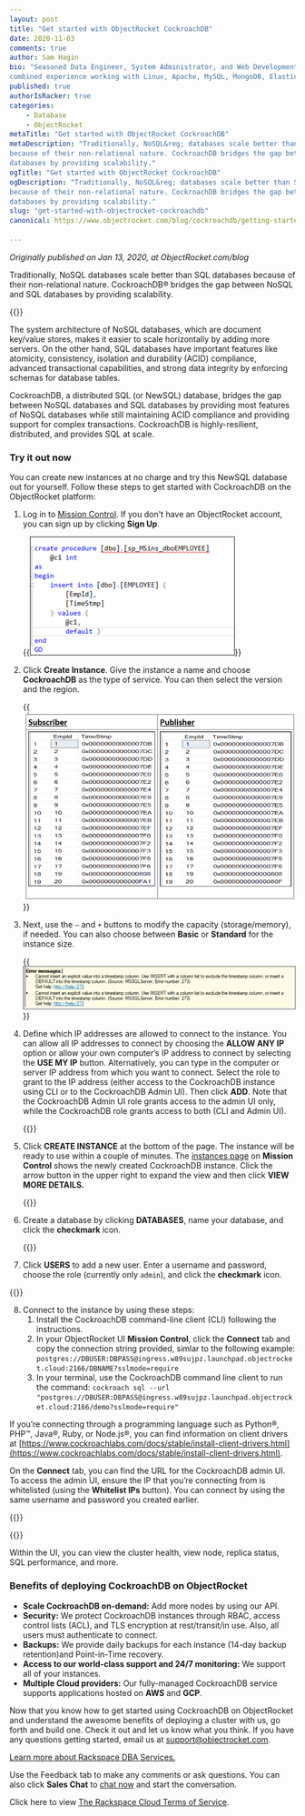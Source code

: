 ```yaml
---
layout: post
title: "Get started with ObjectRocket CockroachDB"
date: 2020-11-03
comments: true
author: Sam Hagin
bio: "Seasoned Data Engineer, System Administrator, and Web Development professional with over 7 years of
combined experience working with Linux, Apache, MySQL, MongoDB, ElasticSearch, PHP, Python, Perl, HTML, CSS, JavaScript"
published: true
authorIsRacker: true
categories:
    - Database
    - ObjectRocket
metaTitle: "Get started with ObjectRocket CockroachDB"
metaDescription: "Traditionally, NoSQL&reg; databases scale better than SQL&reg; databases
because of their non-relational nature. CockroachDB bridges the gap between NoSQL and SQL
databases by providing scalability."
ogTitle: "Get started with ObjectRocket CockroachDB"
ogDescription: "Traditionally, NoSQL&reg; databases scale better than SQL&reg; databases
because of their non-relational nature. CockroachDB bridges the gap between NoSQL and SQL
databases by providing scalability."
slug: "get-started-with-objectrocket-cockroachdb"
canonical: https://www.objectrocket.com/blog/cockroachdb/getting-started-with-objectrockets-cockroachdb/

---
```


*Originally published on Jan 13, 2020, at ObjectRocket.com/blog*

Traditionally, NoSQL databases scale better than SQL databases because of their non-relational nature.
CockroachDB&reg; bridges the gap between NoSQL and SQL databases by providing scalability.

<!--more-->

{{<img src="picture1.jpg" title="" alt="">}}

The system architecture of NoSQL databases, which are document key/value stores, makes it easier to scale horizontally
by adding more servers. On the other hand, SQL databases have important features like atomicity, consistency, isolation
and durability (ACID) compliance, advanced transactional capabilities, and strong data integrity by enforcing schemas
for database tables.

CockroachDB, a distributed SQL (or NewSQL) database, bridges the gap between NoSQL databases and SQL databases by providing
most features of NoSQL databases while still maintaining ACID compliance and providing support for complex transactions.
CockroachDB is highly-resilient, distributed, and provides SQL at scale. 

### Try it out now

You can create new instances at no charge and try this NewSQL database out for yourself. Follow these steps to get
started with CockroachDB on the ObjectRocket platform:

1. Log in to [Mission Control](https://app.objectrocket.cloud/). If you don't have an ObjectRocket account, you can sign
   up by clicking **Sign Up**.

   {{<img src="picture2.png" title="" alt="">}}

2. Click **Create Instance**. Give the instance a name and choose **CockroachDB** as the type of service. You can then
   select the version and the region.

   {{<img src="picture3.png" title="" alt="">}}

3. Next, use the `–` and `+` buttons to modify the capacity (storage/memory), if needed. You can also choose
   between **Basic** or **Standard** for the instance size.

   {{<img src="picture4.png" title="" alt="">}}

4. Define which IP addresses are allowed to connect to the instance. You can allow all IP addresses to connect by choosing
   the **ALLOW ANY IP** option or allow your own computer’s IP address to connect by selecting the **USE MY IP** button.
   Alternatively, you can type in the computer or server IP address from which you want to connect. Select the role to grant
   to the IP address (either access to the CockroachDB instance using CLI or to the CockroachDB Admin UI). Then click **ADD**.
   Note that the CockroachDB Admin UI role grants access to the admin UI only, while the CockroachDB role grants access to
   both (CLI and Admin UI).

   {{<img src="picture5.png" title="" alt="">}}

5. Click **CREATE INSTANCE** at the bottom of the page. The instance will be ready to use within a couple of minutes. The
   [instances page](https://app.objectrocket.cloud/mission-ctrl/instances) on **Mission Control** shows the newly created
   CockroachDB instance. Click the arrow button in the upper right to expand the view and then click **VIEW MORE DETAILS.**

   {{<img src="picture6.png" title="" alt="">}}

6. Create a database by clicking **DATABASES**, name your database, and click the **checkmark** icon. 

   {{<img src="picture7.png" title="" alt="">}}

7. Click **USERS** to add a new user. Enter a username and password, choose the role (currently only `admin`),
   and click the **checkmark** icon.

{{<img src="picture8.png" title="" alt="">}}

8. Connect to the instance by using these steps:
    1. Install the CockroachDB command-line client (CLI) following the instructions.
    2. In your ObjectRocket UI **Mission Control**, click the **Connect** tab and copy the connection string
       provided, simlar to the following example: `postgres://DBUSER:DBPASS@ingress.w89sujpz.launchpad.objectrocket.cloud:2166/DBNAME?sslmode=require`
    3. In your terminal, use the CockroachDB command line client to run the command: `cockroach sql --url "postgres://DBUSER:DBPASS@ingress.w89sujpz.launchpad.objectrocket.cloud:2166/demo?sslmode=require"`

If you’re connecting through a programming language such as Python&reg;, PHP&trade;, Java&reg;, Ruby, or
Node.js&reg;, you can find information on client drivers at [https://www.cockroachlabs.com/docs/stable/install-client-drivers.html](https://www.cockroachlabs.com/docs/stable/install-client-drivers.html).

On the **Connect** tab, you can find the URL for the CockroachDB admin UI. To access the admin UI, ensure the IP that you’re connecting from is whitelisted (using the **Whitelist IPs** button). You can connect by using the same username and password you created earlier.

{{<img src="picture9.png" title="" alt="">}}

{{<img src="picture10.png" title="" alt="">}}

Within the UI, you can view the cluster health, view node, replica status, SQL performance, and more. 

### Benefits of deploying CockroachDB on ObjectRocket

+ **Scale CockroachDB on-demand:** Add more nodes by using our API.
+ **Security:** We protect CockroachDB instances through RBAC, access control lists (ACL), and TLS encryption at
  rest/transit/in use. Also, all users must authenticate to connect. 
+ **Backups:** We provide daily backups for each instance (14-day backup retention)and Point-in-Time recovery. 
+ **Access to our world-class support and 24/7 monitoring:** We support all of your instances. 
+ **Multiple Cloud providers:** Our fully-managed CockroachDB service supports applications hosted on **AWS** and **GCP**.

Now that you know how to get started using CockroachDB on ObjectRocket and understand the awesome benefits of deploying a
cluster with us, go forth and build one. Check it out and let us know what you think. If you have any questions getting
started, email us at support@objectrocket.com.

<a class="cta purple" id="cta" href="https://www.rackspace.com/data/dba-services">Learn more about Rackspace DBA Services.</a>

Use the Feedback tab to make any comments or ask questions. You can also click
**Sales Chat** to [chat now](https://www.rackspace.com/) and start the conversation.

Click here to view [The Rackspace Cloud Terms of Service](https://www.rackspace.com/cloud/legal/).
